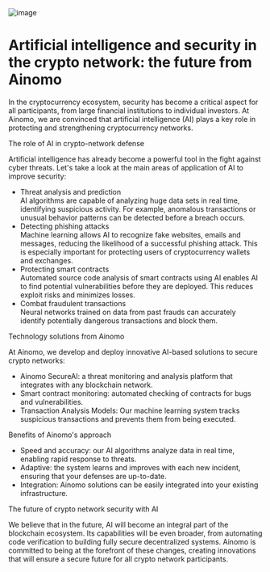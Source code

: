 <img src="" alt="image">
<br>
<h1>Artificial intelligence and security in the crypto network: the future from Ainomo
</h1>
<p>In the cryptocurrency ecosystem, security has become a critical aspect for all participants, from large financial institutions to individual investors. At Ainomo, we are convinced that artificial intelligence (AI) plays a key role in protecting and strengthening cryptocurrency networks. 
</p>
<p>The role of AI in crypto-network defense
</p>
<p>Artificial intelligence has already become a powerful tool in the fight against cyber threats. Let's take a look at the main areas of application of AI to improve security:
</p>
<ul>
<li>Threat analysis and prediction</br>
AI algorithms are capable of analyzing huge data sets in real time, identifying suspicious activity. For example, anomalous transactions or unusual behavior patterns can be detected before a breach occurs.
</li>
<li>Detecting phishing attacks</br>
Machine learning allows AI to recognize fake websites, emails and messages, reducing the likelihood of a successful phishing attack. This is especially important for protecting users of cryptocurrency wallets and exchanges.
</li>
<li>Protecting smart contracts</br>Automated source code analysis of smart contracts using AI enables AI to find potential vulnerabilities before they are deployed. This reduces exploit risks and minimizes losses.
</li>
<li>Combat fraudulent transactions</br>
Neural networks trained on data from past frauds can accurately identify potentially dangerous transactions and block them.
</li>
</ul>
<p>Technology solutions from Ainomo
</p>
<p>At Ainomo, we develop and deploy innovative AI-based solutions to secure crypto networks:
</p>
<ul>
<li>Ainomo SecureAI: a threat monitoring and analysis platform that integrates with any blockchain network.
</li>
<li>Smart contract monitoring: automated checking of contracts for bugs and vulnerabilities.
</li>
<li>Transaction Analysis Models: Our machine learning system tracks suspicious transactions and prevents them from being executed.
</li>
</ul>
<p>Benefits of Ainomo's approach
</p>
<ul>
<li>Speed and accuracy: our AI algorithms analyze data in real time, enabling rapid response to threats.
</li>
<li>Adaptive: the system learns and improves with each new incident, ensuring that your defenses are up-to-date.
</li>
<li>Integration: Ainomo solutions can be easily integrated into your existing infrastructure.
</li>
</ul>
<p>The future of crypto network security with AI
</p>
<p>We believe that in the future, AI will become an integral part of the blockchain ecosystem. Its capabilities will be even broader, from automating code verification to building fully secure decentralized systems. Ainomo is committed to being at the forefront of these changes, creating innovations that will ensure a secure future for all crypto network participants.</p>
